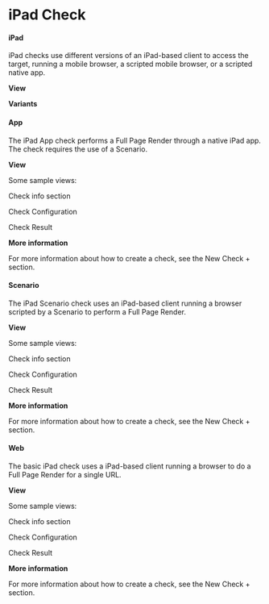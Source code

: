 # iPad Check

#### iPad <a href="#ipadcheck-ipad" id="ipadcheck-ipad"></a>

iPad checks use different versions of an iPad-based client to access the target, running a mobile browser, a scripted mobile browser, or a scripted native app.

**View**



**Variants**

#### App <a href="#ipadcheck-app" id="ipadcheck-app"></a>

The iPad App check performs a Full Page Render through a native iPad app. The check requires the use of a Scenario.

**View**

Some sample views:

Check info section



Check Configuration



Check Result



**More information**

For more information about how to create a check, see the New Check + section.

#### Scenario <a href="#ipadcheck-scenario" id="ipadcheck-scenario"></a>

The iPad Scenario check uses an iPad-based client running a browser scripted by a Scenario to perform a Full Page Render.

**View**

Some sample views:

Check info section



Check Configuration



Check Result



**More information**

For more information about how to create a check, see the New Check + section.

#### Web <a href="#ipadcheck-web" id="ipadcheck-web"></a>

The basic iPad check uses a iPad-based client running a browser to do a Full Page Render for a single URL.

**View**

Some sample views:

Check info section



Check Configuration



Check Result



**More information**

For more information about how to create a check, see the New Check + section.
